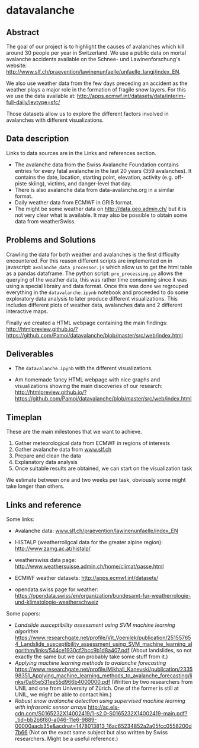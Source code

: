 # datavalanche

## Abstract

The goal of our project is to highlight the causes of avalanches which kill around 30 people per year in Switzerland. We use a public data on mortal avalanche accidents available on the Schnee- und Lawinenforschung's website: http://www.slf.ch/praevention/lawinenunfaelle/unfaelle_langj/index_EN.

We also use weather data from the few days preceding an accident as the weather plays a major role in the formation of fragile snow layers. For this we use the data available at: http://apps.ecmwf.int/datasets/data/interim-full-daily/levtype=sfc/

Those datasets allow us to explore the different factors involved in avalanches with different visualizations.  

## Data description

Links to data sources are in the Links and references section.

- The avalanche data from the Swiss Avalanche Foundation contains entries for every fatal avalanche in the last 20 years (359 avalanches). It contains the date, location, starting point, elevation, activity (e.g. off-piste skiing), victims, and danger-level that day.
- There is also avalanche data from data-avalanche.org in a similar format.
- Daily weather data from ECMWF in GRIB format.
- The might be some weather data on http://data.geo.admin.ch/ but it is not very clear what is available. It may also be possible to obtain some data from weatherSwiss.

## Problems and Solutions

Crawling the data for both weather and avalanches is the first difficulty encountered. For this reason different scripts are implemented on in javascript: `avalanche_data_processor.js` which allow us to get the html table as a pandas dataframe. The python script: `pre_processing.py` allows the querying of the weather data, this was rather time consuming since it was using a special librairy and data format.
Once this was done we regrouped everything in the `datavalanche.ipynb` notebook and proceeded to do some exploratory data analysis to later produce different visualizations. This includes different plots of weather data, avalanches data and 2 different interactive maps.

Finally we created a HTML webpage containing the main findings:
 http://htmlpreview.github.io/?https://github.com/Pamoi/datavalanche/blob/master/src/web/index.html 

## Deliverables

- The `datavalanche.ipynb` with the different visualizations. 

- Am homemade fancy HTML webpage with nice graphs and visualizations showing the main discoveries of our research:
 http://htmlpreview.github.io/?https://github.com/Pamoi/datavalanche/blob/master/src/web/index.html

## Timeplan

These are the main milestones that we want to achieve. 

1. Gather meteorological data from ECMWF in regions of interests
2. Gather avalanche data from  www.slf.ch
3. Prepare and clean the data
4. Explanatory data analysis
5. Once suitable results are obtained, we can start on the visualization task


We estimate between one and two weeks per task, obviously some might take longer than others.


## Links and reference

Some links:

  * Avalanche data: www.slf.ch/praevention/lawinenunfaelle/index_EN

  * HISTALP (weatherroligcal data for the greater alpine region): http://www.zamg.ac.at/histalp/

  * weatherswiss data page: http://www.weathersuisse.admin.ch/home/climat/passe.html

  * ECMWF weather datasets: http://apps.ecmwf.int/datasets/

  * opendata.swiss page for weather: https://opendata.swiss/en/organization/bundesamt-fur-weatherrologie-und-klimatologie-weatherschweiz

Some papers:

  * _Landslide susceptibility assessment using SVM machine learning algorithm_ https://www.researchgate.net/profile/Vit_Voenilek/publication/251557654_Landslide_susceptibility_assessment_using_SVM_machine_learning_algorithm/links/544ce1930cf2bcc9b1d8a407.pdf (About landslides, so not exactly the same but we can probably take some stuff from it.)
  * _Applying machine learning methods to avalanche forecasting_ https://www.researchgate.net/profile/Mikhail_Kanevski/publication/233598351_Applying_machine_learning_methods_to_avalanche_forecasting/links/0a85e531ee55d966b4000000.pdf (Written by two researchers from UNIL and one from University of Zürich. One of the former is still at UNIL, we might be able to contact him.)
  * _Robust snow avalanche detection using supervised machine learning
with infrasonic sensor arrays_ http://ac.els-cdn.com/S0165232X14002419/1-s2.0-S0165232X14002419-main.pdf?_tid=bb2b6f80-a046-11e6-9889-00000aacb35e&acdnat=1478013813_16ac65234852a2a05fcc0558200d7b66 (Not on the exact same subject but also written by Swiss researchers. Might be a useful reference.)
